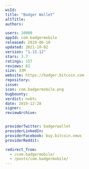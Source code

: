```yaml
---
wsId: 
title: "Badger Wallet"
altTitle: 
authors:

users: 10000
appId: com.badgermobile
released: 2019-06-10
updated: 2021-10-02
version: "1.13.12"
stars: 3.7
ratings: 157
reviews: 82
size: 33M
website: https://badger.bitcoin.com
repository: 
issue: 
icon: com.badgermobile.png
bugbounty: 
verdict: nobtc
date: 2019-12-28
signer: 
reviewArchive:


providerTwitter: badgerwallet
providerLinkedIn: 
providerFacebook: buy.bitcoin.news
providerReddit: 

redirect_from:
  - /com.badgermobile/
  - /posts/com.badgermobile/
---
```



